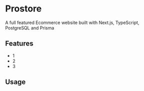 # Prostore

A full featured Ecommerce website built with Next.js, TypeScript, PostgreSQL and Prisma

<!--screetshot-->

## Features

- 1
- 2
- 3

## Usage

